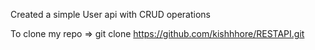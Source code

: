 Created a simple User api with CRUD operations

To clone my repo =>
git clone https://github.com/kishhhore/RESTAPI.git
